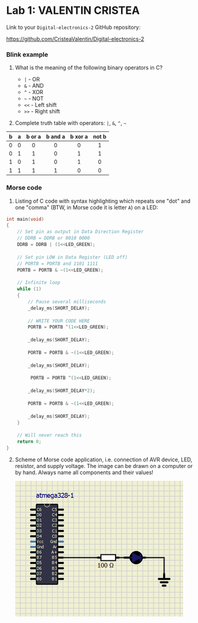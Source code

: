 # Lab 1: VALENTIN CRISTEA

Link to your `Digital-electronics-2` GitHub repository:

   https://github.com/CristeaValentin/Digital-electronics-2


### Blink example

1. What is the meaning of the following binary operators in C?
   * `|` - OR
   * `&` - AND
   * `^` - XOR
   * `~` - NOT
   * `<<` - Left shift
   * `>>` - Right shift

2. Complete truth table with operators: `|`, `&`, `^`, `~`

| **b** | **a** |**b or a** | **b and a** | **b xor a** | **not b** |
| :-: | :-: | :-: | :-: | :-: | :-: |
| 0 | 0 | 0 | 0 | 0 | 1 |
| 0 | 1 | 1 | 0 | 1 | 1 |
| 1 | 0 | 1 | 0 | 1 | 0 |
| 1 | 1 | 1 | 1 | 0 | 0 |


### Morse code

1. Listing of C code with syntax highlighting which repeats one "dot" and one "comma" (BTW, in Morse code it is letter `A`) on a LED:

```c
int main(void)
{
    // Set pin as output in Data Direction Register
    // DDRB = DDRB or 0010 0000
    DDRB = DDRB | (1<<LED_GREEN);

    // Set pin LOW in Data Register (LED off)
    // PORTB = PORTB and 1101 1111
    PORTB = PORTB & ~(1<<LED_GREEN);

    // Infinite loop
    while (1)
    {
        // Pause several milliseconds
        _delay_ms(SHORT_DELAY);

        // WRITE YOUR CODE HERE
        PORTB = PORTB ^(1<<LED_GREEN);
        
        _delay_ms(SHORT_DELAY);
        
        PORTB = PORTB & ~(1<<LED_GREEN);
        
        _delay_ms(SHORT_DELAY);
        
         PORTB = PORTB ^(1<<LED_GREEN);
        
        _delay_ms(SHORT_DELAY*2);
        
        PORTB = PORTB & ~(1<<LED_GREEN);
        
        _delay_ms(SHORT_DELAY);
    }

    // Will never reach this
    return 0;
}
```


2. Scheme of Morse code application, i.e. connection of AVR device, LED, resistor, and supply voltage. The image can be drawn on a computer or by hand. Always name all components and their values!

   ![your figure](photo1.png)

